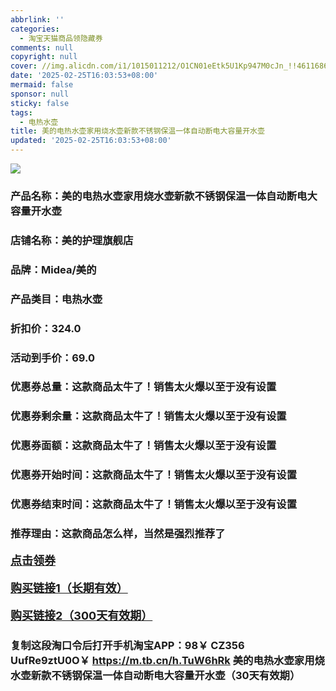 ```yaml
---
abbrlink: ''
categories:
  - 淘宝天猫商品领隐藏券
comments: null
copyright: null
cover: //img.alicdn.com/i1/1015011212/O1CN01eEtk5U1Kp947M0cJn_!!4611686018427385740-0-item_pic.jpg
date: '2025-02-25T16:03:53+08:00'
mermaid: false
sponsor: null
sticky: false
tags:
  - 电热水壶
title: 美的电热水壶家用烧水壶新款不锈钢保温一体自动断电大容量开水壶
updated: '2025-02-25T16:03:53+08:00'
--- 
```


![](//img.alicdn.com/i1/1015011212/O1CN01eEtk5U1Kp947M0cJn_!!4611686018427385740-0-item_pic.jpg)

### 产品名称：美的电热水壶家用烧水壶新款不锈钢保温一体自动断电大容量开水壶
### 店铺名称：美的护理旗舰店
### 品牌：Midea/美的
### 产品类目：电热水壶
### 折扣价：324.0
### 活动到手价：69.0
### 优惠券总量：这款商品太牛了！销售太火爆以至于没有设置
### 优惠券剩余量：这款商品太牛了！销售太火爆以至于没有设置
### 优惠券面额：这款商品太牛了！销售太火爆以至于没有设置
### 优惠券开始时间：这款商品太牛了！销售太火爆以至于没有设置
### 优惠券结束时间：这款商品太牛了！销售太火爆以至于没有设置
### 推荐理由：这款商品怎么样，当然是强烈推荐了

<p style="font-size: 18px; font-weight: bold;">
  <a href="这款商品太牛了！销售太火爆以至于没有设置" target="_blank">点击领券</a>
</p>
<p style="font-size: 18px; font-weight: bold;">
  <a href="https://s.click.taobao.com/t?e=m%3D2%26s%3DAWrI88F3GG9w4vFB6t2Z2ueEDrYVVa64K7Vc7tFgwiHjf2vlNIV67k2Uw6Vjz9mV0e71iVTN2Rz3ID%2FV1RqsF4wnCJeELi4I%2FIEn%2BS1IjHAB0ghlTd7WlZVm%2FOAUUFw71qrpxiwMoCNxc1AtbZGVS3kB1mPQYKR0YMkHVvupGeALZMqoQW%2BfuKGzo1lVxIioRRqflfbQtlHOon2nh4YJg5BEIjSpaRmf0G2Vl40PjTXf0MGDtdWmW2VfPmIL3n2vjCYtYGASbzRUrFwjXfRKMROfYmExpA2104bt%2FCh0HCbPnPpkNSfFWamYjMZn3k791ILY1jDapqE%3D&umpChannel=bybtqdyh&u_channel=bybtqdyh" target="_blank">购买链接1（长期有效）</a>
</p>
<p style="font-size: 18px; font-weight: bold;">
  <a href="https://s.click.taobao.com/oTALRYs" target="_blank">购买链接2（300天有效期）</a>
</p>

### 复制这段淘口令后打开手机淘宝APP：98￥ CZ356 UufRe9ztU0O￥ https://m.tb.cn/h.TuW6hRk  美的电热水壶家用烧水壶新款不锈钢保温一体自动断电大容量开水壶（30天有效期）
